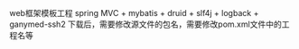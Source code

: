 web框架模板工程
spring MVC + mybatis + druid + slf4j + logback + ganymed-ssh2
下载后，需要修改源文件的包名，需要修改pom.xml文件中的工程名等
